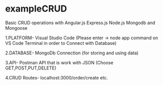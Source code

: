 # exampleCRUD

Basic CRUD operations with Angular.js Express.js Node.js Mongodb and Mongoose

1.PLATFORM-
Visual Studio Code (Please enter -> node app command on VS Code Terminal in order to Connect with Database)

2.DATABASE-
MongoDb Connection (for storing and using data)


3.API-
Postman API that is work with JSON (Choose GET,POST,PUT,DELETE)


4.CRUD Routes-
localhost:3000/order/create etc.

